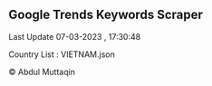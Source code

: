 

## Google Trends Keywords Scraper 
 
Last Update 07-03-2023 , 17:30:48

Country List :
VIETNAM.json



© Abdul Muttaqin 
